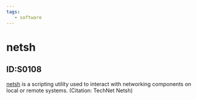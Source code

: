 ```yaml
---
tags:
   - software
---
```

# netsh
## ID:S0108
[netsh](/mitre/software/S0108) is a scripting utility used to interact with networking components on local or remote systems. (Citation: TechNet Netsh)
